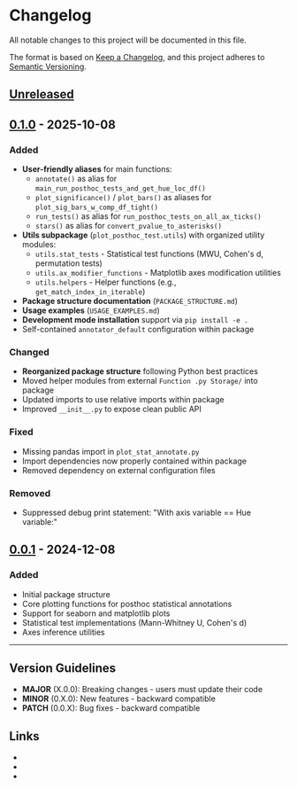 # Changelog

All notable changes to this project will be documented in this file.

The format is based on [Keep a Changelog](https://keepachangelog.com/en/1.0.0/),
and this project adheres to [Semantic Versioning](https://semver.org/spec/v2.0.0.html).

## [Unreleased]

## [0.1.0] - 2025-10-08

### Added
- **User-friendly aliases** for main functions:
  - `annotate()` as alias for `main_run_posthoc_tests_and_get_hue_loc_df()`
  - `plot_significance()` / `plot_bars()` as aliases for `plot_sig_bars_w_comp_df_tight()`
  - `run_tests()` as alias for `run_posthoc_tests_on_all_ax_ticks()`
  - `stars()` as alias for `convert_pvalue_to_asterisks()`
- **Utils subpackage** (`plot_posthoc_test.utils`) with organized utility modules:
  - `utils.stat_tests` - Statistical test functions (MWU, Cohen's d, permutation tests)
  - `utils.ax_modifier_functions` - Matplotlib axes modification utilities
  - `utils.helpers` - Helper functions (e.g., `get_match_index_in_iterable`)
- **Package structure documentation** (`PACKAGE_STRUCTURE.md`)
- **Usage examples** (`USAGE_EXAMPLES.md`)
- **Development mode installation** support via `pip install -e .`
- Self-contained `annotator_default` configuration within package

### Changed
- **Reorganized package structure** following Python best practices
- Moved helper modules from external `Function .py Storage/` into package
- Updated imports to use relative imports within package
- Improved `__init__.py` to expose clean public API

### Fixed
- Missing pandas import in `plot_stat_annotate.py`
- Import dependencies now properly contained within package
- Removed dependency on external configuration files

### Removed
- Suppressed debug print statement: "With axis variable == Hue variable:"

## [0.0.1] - 2024-12-08

### Added
- Initial package structure
- Core plotting functions for posthoc statistical annotations
- Support for seaborn and matplotlib plots
- Statistical test implementations (Mann-Whitney U, Cohen's d)
- Axes inference utilities

---

## Version Guidelines

- **MAJOR** (X.0.0): Breaking changes - users must update their code
- **MINOR** (0.X.0): New features - backward compatible
- **PATCH** (0.0.X): Bug fixes - backward compatible

## Links
- [Unreleased]: https://github.com/cjohnsoncruz/plot_posthoc_test/compare/v0.1.0...HEAD
- [0.1.0]: https://github.com/cjohnsoncruz/plot_posthoc_test/releases/tag/v0.1.0
- [0.0.1]: https://github.com/cjohnsoncruz/plot_posthoc_test/releases/tag/v0.0.1
